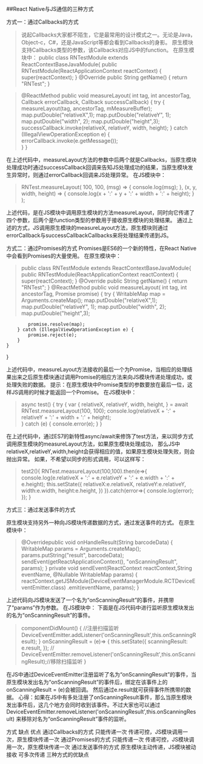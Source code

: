 ##React Native与JS通信的三种方式

方式一：通过Callbacks的方式

>说起Callbacks大家都不陌生，它是最常用的设计模式之一。无论是Java，Object-c，C#，还是JavaScript等都会看到Callbacks的身影。
原生模块支持Callbacks类型的参数，该Callbacks对应JS中的function。
在原生模块中：
public class RNTestModule extends ReactContextBaseJavaModule{
    public RNTestModule(ReactApplicationContext reactContext) {
        super(reactContext);
    }
    @Override
    public String getName() {
        return "RNTest";
    }

 > @ReactMethod
  public void measureLayout(
      int tag,
      int ancestorTag,
      Callback errorCallback,
      Callback successCallback) {
    try {
      measureLayout(tag, ancestorTag, mMeasureBuffer);
      map.putDouble("relativeX",1);
      map.putDouble("relativeY", 1);
      map.putDouble("width", 2);
      map.putDouble("height",3);
      successCallback.invoke(relativeX, relativeY, width, height);
    } catch (IllegalViewOperationException e) {
      errorCallback.invoke(e.getMessage());      
    }
}

在上述代码中，measureLayout方法的参数中后两个就是Callbacks，当原生模块处理成功时通过successCallback回调来告知JS处理成功的结果，当原生模块发生异常时，则通过errorCallback回调来JS处理异常。
在JS模块中：

>RNTest.measureLayout(
  100,
  100,
  (msg) => {
    console.log(msg);
  },
  (x, y, width, height) => {
    console.log(x + ':' + y + ':' + width + ':' + height);
  }
);

上述代码，是在JS模块中调用原生模块的方法measureLayout，同时向它传递了四个参数，后两个是function类型的参数用于接收原生模块的处理结果。
通过上述的方式，JS调用原生模块的measureLayout方法，原生模块则通过errorCallback与successCallbackCallbacks来将处理结果传递到JS。

方式二：通过Promises的方式
Promises是ES6的一个新的特性，在React Native中会看到Promises的大量使用。 
在原生模块中：

>public class RNTestModule extends ReactContextBaseJavaModule{
    public RNTestModule(ReactApplicationContext reactContext) {
        super(reactContext);
    }
    @Override
    public String getName() {
        return "RNTest";
    }
    @ReactMethod
    public void measureLayout(
            int tag,
            int ancestorTag,
            Promise promise) {
        try {
            WritableMap map = Arguments.createMap();
            map.putDouble("relativeX",1);
            map.putDouble("relativeY", 1);
            map.putDouble("width", 2);
            map.putDouble("height",3);

            promise.resolve(map);
        } catch (IllegalViewOperationException e) {
            promise.reject(e);
        }
    }
}

上述代码中，measureLayout方法接收的最后一个为Promise，当相应的处理结果出来之后原生模块通过调用Promise的相应方法来向JS模块传递处理成功，或处理失败的数据。
提示：在原生模块中Promise类型的参数要放在最后一位，这样JS调用的时候才能返回一个Promise。
在JS模块中：
>async test() {
  try {
    var {
        relativeX,
        relativeY,
        width,
        height,
    } = await RNTest.measureLayout(100, 100);
    console.log(relativeX + ':' + relativeY + ':' + width + ':' + height);  
  } catch (e) {
    console.error(e);
  }
}

在上述代码中，通过ES7的新特性async/await来修饰了test方法，来以同步方式调用原生模块的measureLayout方法，如果原生模块处理成功， 
那么JS中relativeX,relativeY,width,height会获得相应的值，如果原生模块处理失败，则会抛出异常。
如果，不希望以同步的形式调用，可以这样写：

>test2(){
  RNTest.measureLayout(100,100).then(e=>{
    console.log(e.relativeX + ':' + e.relativeY + ':' + e.width + ':' + e.height);
    this.setState({
      relativeX:e.relativeX,
      relativeY:e.relativeY,
      width:e.width,
      height:e.height,
    })
  }).catch(error=>{
    console.log(error);
  });
}

方式三：通过发送事件的方式

原生模块支持另外一种向JS模块传递数据的方式，通过发送事件的方式。
在原生模块中：

>@Overridepublic void onHandleResult(String barcodeData) {
    WritableMap params = Arguments.createMap();
    params.putString("result", barcodeData);
    sendEvent(getReactApplicationContext(), "onScanningResult", params);
}
private void sendEvent(ReactContext reactContext,String eventName, @Nullable WritableMap params) {
    reactContext.getJSModule(DeviceEventManagerModule.RCTDeviceEventEmitter.class)
            .emit(eventName, params);
}

上述代码向JS模块发送了一个名为“onScanningResult”的事件，并携带了“params”作为参数。
在JS模块中：
下面是在JS代码中进行监听原生模块发出的名为“onScanningResult”的事件。

>componentDidMount() {
    //注册扫描监听
    DeviceEventEmitter.addListener('onScanningResult',this.onScanningResult);
}
onScanningResult = (e)=> {
    this.setState({
        scanningResult: e.result,
    });
    // DeviceEventEmitter.removeListener('onScanningResult',this.onScanningResult);//移除扫描监听
}

在JS中通过DeviceEventEmitter注册监听了名为“onScanningResult”的事件，当原生模块发出名为“onScanningResult”的事件后，绑定在该事件上的onScanningResult = (e)会被回调。 
然后通过e.result就可获得事件所携带的数据。
心得：如果在JS中有多处注册了onScanningResult事件，那么当原生模块发出事件后，这几个地方会同时收到该事件。不过大家也可以通过DeviceEventEmitter.removeListener('onScanningResult',this.onScanningResult) 
来移除对名为“onScanningResult”事件的监听。

方式	缺点	优点
通过Callbacks的方式	只能传递一次	传递可控，JS模块调用一次，原生模块传递一次
通过Promises的方式	只能传递一次	传递可控，JS模块调用一次，原生模块传递一次
通过发送事件的方式	原生模块主动传递，JS模块被动接收	可多次传递
三种方式的优缺点

